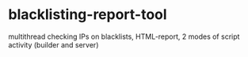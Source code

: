 # blacklisting-report-tool
multithread checking IPs on blacklists, HTML-report, 2 modes of script activity (builder and server)
